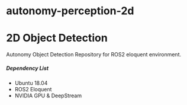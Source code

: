 # autonomy-perception-2d

# 2D Object Detection

Autonomy Object Detection Repository for ROS2 eloquent environment.

##### Dependency List

- Ubuntu 18.04
- ROS2 Eloquent
- NVIDIA GPU & DeepStream

